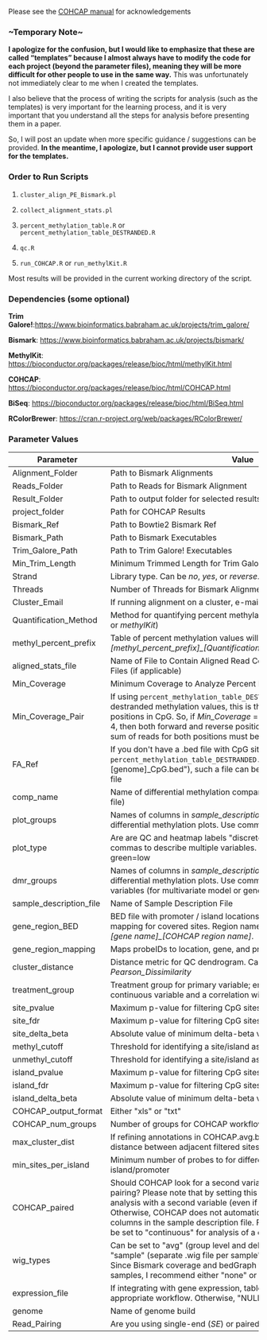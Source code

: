 Please see the [COHCAP manual](https://bioconductor.org/packages/release/bioc/vignettes/COHCAP/inst/doc/COHCAP.pdf) for acknowledgements

### \~Temporary Note\~ ###
**I apologize for the confusion, but I would like to emphasize that these are called “templates” because I almost always have to modify the code for each project (beyond the parameter files), meaning they will be more difficult for other people to use in the same way.**  This was unfortunately not immediately clear to me when I created the templates.

I also believe that the process of writing the scripts for analysis (such as the templates) is very important for the learning process, and it is very important that you understand all the steps for analysis before presenting them in a paper.

So, I will post an update when more specific guidance / suggestions can be provided.  **In the meantime, I apologize, but I cannot provide user support for the templates.**


### Order to Run Scripts ###

1) `cluster_align_PE_Bismark.pl`

2) `collect_alignment_stats.pl`

3) `percent_methylation_table.R` or `percent_methylation_table_DESTRANDED.R`

4) `qc.R`

5) `run_COHCAP.R` or `run_methylKit.R`

Most results will be provided in the current working directory of the script.

### Dependencies (some optional) ###

**Trim Galore!**:https://www.bioinformatics.babraham.ac.uk/projects/trim_galore/

**Bismark**: https://www.bioinformatics.babraham.ac.uk/projects/bismark/

**MethylKit**: https://bioconductor.org/packages/release/bioc/html/methylKit.html

**COHCAP**: https://bioconductor.org/packages/release/bioc/html/COHCAP.html

**BiSeq**: https://bioconductor.org/packages/release/bioc/html/BiSeq.html

**RColorBrewer**: https://cran.r-project.org/web/packages/RColorBrewer/

### Parameter Values ###
| Parameter | Value|
|---|---|
|Alignment_Folder|Path to Bismark Alignments|
|Reads_Folder|Path to Reads for Bismark Alignment|
|Result_Folder|Path to output folder for selected results (with subfolders)|
|project_folder|Path for COHCAP Results|
|Bismark_Ref|Path to Bowtie2 Bismark Ref|
|Bismark_Path|Path to Bismark Executables|
|Trim_Galore_Path|Path to Trim Galore! Executables|
|Min_Trim_Length|Minimum Trimmed Length for Trim Galore!|
|Strand|Library type. Can be *no*, *yes*, or *reverse*.|
|Threads|Number of Threads for Bismark Alignment|
|Cluster_Email|If running alignment on a cluster, e-mail for notifications|
|Quantification_Method|Method for quantifying percent methylation / counts (can be *Bismark* or *methylKit*)|
|methyl_percent_prefix|Table of percent methylation values will be called *[methyl_percent_prefix]\_[Quantification_Method]\_[Min_Coverage]x.txt*|
|aligned_stats_file|Name of File to Contain Aligned Read Counts and Bismark Coverage Files (if applicable)|
|Min_Coverage|Minimum Coverage to Analyze Percent Methylation|
|Min_Coverage_Pair|If using `percent_methylation_table_DESTRANDED.R` to create a table of destranded methylation values, this is the minimum coverage for both positions in CpG.  So, if *Min_Coverage* = 10, and *Min_Coverage_Pair* = 4, then both forward and reverse position must have 4 reads and the sum of reads for both positions must be greater than 10.|
|FA_Ref|If you don't have a .bed file with CpG sites (in `percent_methylation_table_DESTRANDED.R`, this is "[genome]\_CpG.bed"), such a file can be created from a reference .fa file|
|comp_name | Name of differential methylation comparison (used to name output file)
|plot_groups | Names of columns in *sample_description_file* to be plotted in QC and differential methylation plots.  Use commas to plot multiple groups|
|plot_type | Are are QC and heatmap labels "discrete" or "continous"?  Use commas to describe multiple variables.  If continous, orange=high, green=low|
|dmr_groups | Names of columns in *sample_description_file* to be plotted in QC and differential methylation plots.  Use commas to include multiple variables (for multivariate model or gene list filtering)|
|sample_description_file|Name of Sample Description File|
|gene_region_BED|BED file with promoter / island locations, to create custom site mapping for covered sites.  Region names should be in the format *[gene name]\_[COHCAP region name]*.|
|gene_region_mapping|Maps probeIDs to location, gene, and promoter/island|
|cluster_distance| Distance metric for QC dendrogram.  Can be *Euclidean* or *Pearson_Dissimilarity*|
|treatment_group|Treatment group for primary variable; enter *continuous* for a continuous variable and a correlation will be provided|
|site_pvalue|Maximum p-value for filtering CpG sites|
|site_fdr|Maximum p-value for filtering CpG sites|
|site_delta_beta|Absolute value of minimum delta-beta value for filtering CpG sites|
|methyl_cutoff|Threshold for identifying a site/island as methylated|
|unmethyl_cutoff|Threshold for identifying a site/island as unmethylated|
|island_pvalue|Maximum p-value for filtering CpG sites|
|island_fdr|Maximum p-value for filtering CpG sites|
|island_delta_beta|Absolute value of minimum delta-beta value for filtering CpG sites|
|COHCAP_output_format|Either "xls" or "txt"|
|COHCAP_num_groups|Number of groups for COHCAP workflow|
|max_cluster_dist|If refining annotations in COHCAP.avg.by.island(), this is the maximum distance between adjacent filtered sites|
|min_sites_per_island|Minimum number of probes to for differentially methylated island/promoter|
|COHCAP_paired|Should COHCAP look for a second variable to consider sample pairing?  Please note that by setting this to "TRUE", you are allowing analysis with a second variable (even if "pairing" is not 1-to-1).  Otherwise, COHCAP does not automatically recognize additional columns in the sample description file.  For some workflows, this can be set to "continuous" for analysis of a continuous co-variate.|
|wig_types|Can be set to "avg" (group level and delta-beta, for 2-groups), "sample" (separate .wig file per sample", "avg.and.sample", or "none".  Since Bismark coverage and bedGraph files already exist for RRBS samples, I recommend either "none" or "avg".|
|expression_file|If integrating with gene expression, table of values formatted for appropriate workflow.  Otherwise, "NULL"|
|genome|Name of genome build|
|Read_Pairing|Are you using single-end (*SE*) or paired-end (*PE*) reads?|
